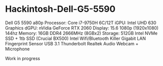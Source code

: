 # Hackintosh-Dell-G5-5590

Dell G5 5590 a80p 
Processor: Core i7-9750H 6C/12T
iGPU: Intel UHD 630 Graphics
dGPU: nVidia GeForce RTX 2060 
Display: 15.6 1080p (1920x1080) 144hz
Memory: 16GB DDR4 2666MHz (8GBx2)
Storage: 512GB Intel NVMe SSD + 1tb SSD (Crucial BX500)
Intel Wifi/Bluetooth
Killer Gigabit LAN
Fingerprint Sensor
USB 3.1
Thunderbolt
Realtek Audio
Webcam + Microphone

Work in progress
